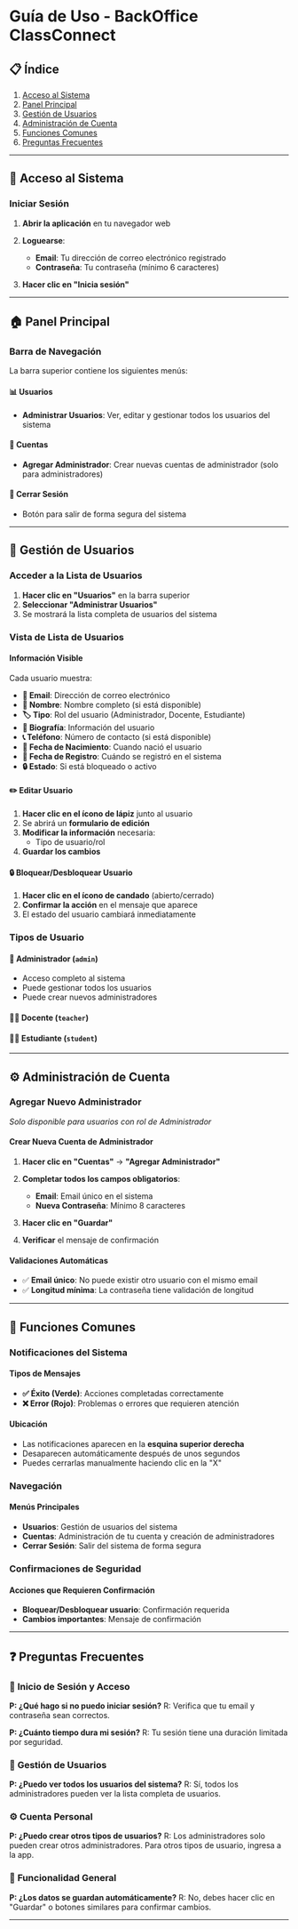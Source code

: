 # Guía de Uso - BackOffice ClassConnect

## 📋 Índice
1. [Acceso al Sistema](#acceso-al-sistema)
2. [Panel Principal](#panel-principal)
3. [Gestión de Usuarios](#gestión-de-usuarios)
4. [Administración de Cuenta](#administración-de-cuenta)
5. [Funciones Comunes](#funciones-comunes)
6. [Preguntas Frecuentes](#preguntas-frecuentes)

---

## 🔐 Acceso al Sistema

### Iniciar Sesión

1. **Abrir la aplicación** en tu navegador web
2. **Loguearse**:
   - **Email**: Tu dirección de correo electrónico registrado
   - **Contraseña**: Tu contraseña (mínimo 6 caracteres)

3. **Hacer clic en "Inicia sesión"**


---

## 🏠 Panel Principal

### Barra de Navegación

La barra superior contiene los siguientes menús:

#### 📊 **Usuarios**
- **Administrar Usuarios**: Ver, editar y gestionar todos los usuarios del sistema

#### 🔧 **Cuentas**
- **Agregar Administrador**: Crear nuevas cuentas de administrador (solo para administradores)

#### 🚪 **Cerrar Sesión**
- Botón para salir de forma segura del sistema

---

## 👥 Gestión de Usuarios

### Acceder a la Lista de Usuarios

1. **Hacer clic en "Usuarios"** en la barra superior
2. **Seleccionar "Administrar Usuarios"**
3. Se mostrará la lista completa de usuarios del sistema

### Vista de Lista de Usuarios

#### Información Visible
Cada usuario muestra:
- **📧 Email**: Dirección de correo electrónico
- **👤 Nombre**: Nombre completo (si está disponible)
- **🏷️ Tipo**: Rol del usuario (Administrador, Docente, Estudiante)
- **📧 Biografía**: Información del usuario
- **📞 Teléfono**: Número de contacto (si está disponible)
- **📅 Fecha de Nacimiento**: Cuando nació el usuario
- **📅 Fecha de Registro**: Cuándo se registró en el sistema
- **🔒 Estado**: Si está bloqueado o activo


#### ✏️ **Editar Usuario**
1. **Hacer clic en el ícono de lápiz** junto al usuario
2. Se abrirá un **formulario de edición**
3. **Modificar la información** necesaria:
   - Tipo de usuario/rol
4. **Guardar los cambios**

#### 🔒 **Bloquear/Desbloquear Usuario**
1. **Hacer clic en el ícono de candado** (abierto/cerrado)
2. **Confirmar la acción** en el mensaje que aparece
3. El estado del usuario cambiará inmediatamente

### Tipos de Usuario

#### 👑 **Administrador** (`admin`)
- Acceso completo al sistema
- Puede gestionar todos los usuarios
- Puede crear nuevos administradores

#### 👨‍🏫 **Docente** (`teacher`)

#### 👨‍🎓 **Estudiante** (`student`)


---

## ⚙️ Administración de Cuenta

### Agregar Nuevo Administrador
*Solo disponible para usuarios con rol de Administrador*

#### Crear Nueva Cuenta de Administrador
1. **Hacer clic en "Cuentas"** → **"Agregar Administrador"**
2. **Completar todos los campos obligatorios**:
   - **Email**: Email único en el sistema
   - **Nueva Contraseña**: Mínimo 8 caracteres

3. **Hacer clic en "Guardar"**
4. **Verificar** el mensaje de confirmación

#### Validaciones Automáticas
- ✅ **Email único**: No puede existir otro usuario con el mismo email
- ✅ **Longitud mínima**: La contraseña tiene validación de longitud

---

## 🔧 Funciones Comunes

### Notificaciones del Sistema

#### Tipos de Mensajes
- **✅ Éxito (Verde)**: Acciones completadas correctamente
- **❌ Error (Rojo)**: Problemas o errores que requieren atención

#### Ubicación
- Las notificaciones aparecen en la **esquina superior derecha**
- Desaparecen automáticamente después de unos segundos
- Puedes cerrarlas manualmente haciendo clic en la "X"

### Navegación

#### Menús Principales
- **Usuarios**: Gestión de usuarios del sistema
- **Cuentas**: Administración de tu cuenta y creación de administradores
- **Cerrar Sesión**: Salir del sistema de forma segura


### Confirmaciones de Seguridad

#### Acciones que Requieren Confirmación
- **Bloquear/Desbloquear usuario**: Confirmación requerida
- **Cambios importantes**: Mensaje de confirmación

---

## ❓ Preguntas Frecuentes

### 🔑 **Inicio de Sesión y Acceso**

**P: ¿Qué hago si no puedo iniciar sesión?**
R: Verifica que tu email y contraseña sean correctos.

**P: ¿Cuánto tiempo dura mi sesión?**
R: Tu sesión tiene una duración limitada por seguridad.

### 👥 **Gestión de Usuarios**

**P: ¿Puedo ver todos los usuarios del sistema?**
R: Sí, todos los administradores pueden ver la lista completa de usuarios.

### ⚙️ **Cuenta Personal**

**P: ¿Puedo crear otros tipos de usuarios?**
R: Los administradores solo pueden crear otros administradores. Para otros tipos de usuario, ingresa a la app.

### 🔧 **Funcionalidad General**

**P: ¿Los datos se guardan automáticamente?**
R: No, debes hacer clic en "Guardar" o botones similares para confirmar cambios.

---

